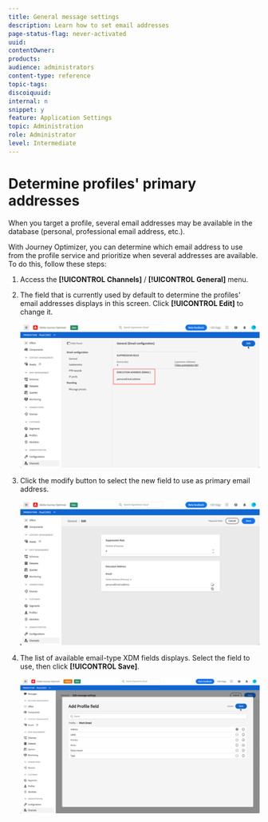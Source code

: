 ```yaml
---
title: General message settings
description: Learn how to set email addresses
page-status-flag: never-activated
uuid: 
contentOwner:
products:
audience: administrators
content-type: reference
topic-tags: 
discoiquuid:
internal: n
snippet: y
feature: Application Settings
topic: Administration
role: Administrator
level: Intermediate
---
```


# Determine profiles' primary addresses

When you target a profile, several email addresses may be available in the database (personal, professional email address, etc.).

With Journey Optimizer, you can determine which email address to use from the profile service and prioritize when several addresses are available. To do this, follow these steps:

1. Access the  **[!UICONTROL Channels]** / **[!UICONTROL General]** menu.
1. The field that is currently used by default to determine the profiles' email addresses displays in this screen. Click **[!UICONTROL Edit]** to change it.

    ![](../assets/primary-address.png)

1. Click the modify button to select the new field to use as primary email address.

    ![](../assets/primary-address-edit.png)

1. The list of available email-type XDM fields displays. Select the field to use, then click **[!UICONTROL Save]**.

    ![](../assets/primary-address-field.png)
    
<!--1. You can also select an additional field to use as secondary email address. This allows you to determine which field to use if the primary field is empty for a profile. >> will be done later on-->
